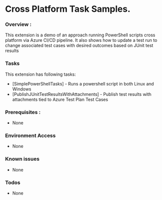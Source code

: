 # Cross Platform Task Samples.

### Overview : 
This extension is a demo of an approach running PowerShell scripts cross platform via Azure CI/CD pipeline.
It also shows how to update a test run to change associated test cases with desired outcomes based on JUnit test results

### Tasks
This extension has following tasks:
* [SimplePowerShellTasks] - Runs a powershell script in both Linux and Windows
* [PublishJUnitTestResultsWithAttachments] - Publish test results with attachments tied to Azure Test Plan Test Cases
### Prerequisites : 
- None

### Environment Access 
- None
 
### Known issues
- None
 
### Todos
 - None